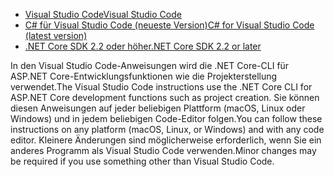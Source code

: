 * [<span data-ttu-id="f5f77-101">Visual Studio Code</span><span class="sxs-lookup"><span data-stu-id="f5f77-101">Visual Studio Code</span></span>](https://code.visualstudio.com/download)
* [<span data-ttu-id="f5f77-102">C# für Visual Studio Code (neueste Version)</span><span class="sxs-lookup"><span data-stu-id="f5f77-102">C# for Visual Studio Code (latest version)</span></span>](https://marketplace.visualstudio.com/items?itemName=ms-dotnettools.csharp)
* [<span data-ttu-id="f5f77-103">.NET Core SDK 2.2 oder höher</span><span class="sxs-lookup"><span data-stu-id="f5f77-103">.NET Core SDK 2.2 or later</span></span>](https://www.microsoft.com/net/download/all)

<span data-ttu-id="f5f77-104">In den Visual Studio Code-Anweisungen wird die .NET Core-CLI für ASP.NET Core-Entwicklungsfunktionen wie die Projekterstellung verwendet.</span><span class="sxs-lookup"><span data-stu-id="f5f77-104">The Visual Studio Code instructions use the .NET Core CLI for ASP.NET Core development functions such as project creation.</span></span> <span data-ttu-id="f5f77-105">Sie können diesen Anweisungen auf jeder beliebigen Plattform (macOS, Linux oder Windows) und in jedem beliebigen Code-Editor folgen.</span><span class="sxs-lookup"><span data-stu-id="f5f77-105">You can follow these instructions on any platform (macOS, Linux, or Windows) and with any code editor.</span></span> <span data-ttu-id="f5f77-106">Kleinere Änderungen sind möglicherweise erforderlich, wenn Sie ein anderes Programm als Visual Studio Code verwenden.</span><span class="sxs-lookup"><span data-stu-id="f5f77-106">Minor changes may be required if you use something other than Visual Studio Code.</span></span>
